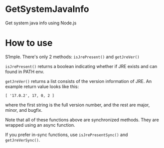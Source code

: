 # GetSystemJavaInfo
Get system java info using Node.js

# How to use
S1mple. There's only 2 methods: `isJrePresent()` and `getJreVer()`

`isJrePresent()` returns a boolean indicating whether if JRE exists and can found in PATH env.

`getJreVer()` returns a list consists of the version information of JRE. An example return value looks like this:

```
[ '17.0.2', 17, 0, 2 ]
```

where the first string is the full version number, and the rest are major, minor, and bugfix.

Note that all of these functions above are synchronized methods. They are wrapped using an async function.

If you prefer in-sync functions, use `isJrePresentSync()` and `getJreVerSync()`.
